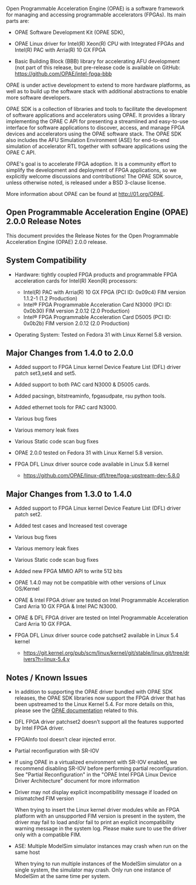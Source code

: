 Open Programmable Acceleration Engine (OPAE) is a software framework for managing and accessing programmable accelerators (FPGAs). Its main parts are:

-   OPAE Software Development Kit (OPAE SDK),

-   OPAE Linux driver for Intel(R) Xeon(R) CPU with Integrated FPGAs and Intel(R) PAC with Arria(R) 10 GX FPGA

-   Basic Building Block (BBB) library for accelerating AFU
    development (not part of this release, but pre-release code is
    available on GitHub: https://github.com/OPAE/intel-fpga-bbb

OPAE is under active development to extend to more hardware platforms, as well as to build up the software stack with additional abstractions to enable more software developers.

OPAE SDK is a collection of libraries and tools to facilitate the development of software applications and accelerators using OPAE. It provides a library implementing the OPAE C API for presenting a streamlined and easy-to-use interface for software applications to discover, access, and manage FPGA devices and accelerators using the OPAE software stack. The OPAE SDK also includes the AFU Simulation Environment (ASE) for end-to-end simulation of accelerator RTL together with software applications using the OPAE C API.

OPAE\'s goal is to accelerate FPGA adoption. It is a community effort to simplify the development and deployment of FPGA applications, so we explicitly welcome discussions and contributions! The OPAE SDK source, unless otherwise noted, is released under a BSD 3-clause license.

More information about OPAE can be found
at http://01.org/OPAE.

Open Programmable Acceleration Engine (OPAE) 2.0.0 Release Notes
-----------------------------------------------------------------

This document provides the Release Notes for the Open Programmable
Acceleration Engine (OPAE) 2.0.0 release.

System Compatibility
--------------------

-   Hardware: tightly coupled FPGA products and programmable FPGA
    acceleration cards for Intel(R) Xeon(R) processors:
    - Intel(R) PAC with Arria(R) 10 GX FPGA (PCI ID: 0x09c4) FIM version 1.1.2-1 (1.2 Production)
    - Intel® FPGA Programmable Acceleration Card N3000 (PCI ID: 0x0b30) FIM version 2.0.12 (2.0 Production)
    - Intel® FPGA Programmable Acceleration Card D5005 (PCI ID: 0x0b2b) FIM version 2.0.12 (2.0 Production)
    
-   Operating System: Tested on Fedora 31  with Linux Kernel 5.8 version.


Major Changes from 1.4.0 to 2.0.0
----------------------------------

- Added support to FPGA Linux kernel Device Feature List (DFL) driver patch set3,set4 and set5.
- Added support to both PAC card N3000 & D5005 cards.
- Added pacsingn, bitstreaminfo, fpgasudpate, rsu  python tools.
- Added ethernet tools for PAC card N3000.
- Various bug fixes
- Various memory leak fixes
- Various Static code scan bug fixes

- OPAE 2.0.0 tested on Fedora 31  with Linux Kernel 5.8 version.

- FPGA DFL Linux driver source code available in Linux 5.8 kernel
   - https://github.com/OPAE/linux-dfl/tree/fpga-upstream-dev-5.8.0



Major Changes from 1.3.0 to 1.4.0
----------------------------------

- Added support to FPGA Linux kernel Device Feature List (DFL) driver patch set2.
- Added test cases and Increased test coverage
- Various bug fixes
- Various memory leak fixes
- Various Static code scan bug fixes
- Added new FPGA MMIO API to write 512 bits

- OPAE 1.4.0 may not be compatible with other versions of Linux OS/Kernel

- OPAE & Intel FPGA driver are tested on Intel Programmable Acceleration Card Arria 10 GX FPGA & Intel PAC N3000.

- OPAE & DFL FPGA driver are tested on Intel Programmable Acceleration Card Arria 10 GX FPGA.

- FPGA DFL Linux driver source code patchset2 available in Linux 5.4 kernel
   - https://git.kernel.org/pub/scm/linux/kernel/git/stable/linux.git/tree/drivers?h=linux-5.4.y


Notes / Known Issues
--------------------

- In addition to supporting the OPAE driver bundled with OPAE SDK releases, the OPAE SDK libraries now
support the FPGA driver that has been upstreamed to the Linux Kernel 5.4.
For more details on this, please see the [OPAE documentation](https://opae.github.io/1.4.0/docs/fpga_dfl_drv/fpga_dfl_drv.html) related to this.

- DFL FPGA driver patchset2 doesn’t support all the features supported by Intel FPGA driver.

- FPGAInfo tool doesn’t clear injected error.

- Partial reconfiguration with SR-IOV

- If using OPAE in a virtualized environment with SR-IOV enabled, we recommend disabling SR-IOV before performing partial reconfiguration. See "Partial Reconfiguration" in the "OPAE Intel FPGA Linux Device Driver Architecture" document for more information

- Driver may not display explicit incompatibility message if loaded on mismatched FIM version

    When trying to insert the Linux kernel driver modules while an FPGA platform with an unsupported FIM version is present in the system, the driver may fail to load and/or fail to print an explicit incompatibility warning message in the system log. Please make sure to use the driver only with a compatible FIM.

- ASE: Multiple ModelSim simulator instances may crash when run on the same host

    When trying to run multiple instances of the ModelSim simulator on a single system, the simulator may crash. Only run one instance of ModelSim at the same time per system.
